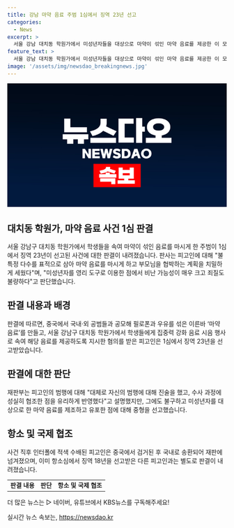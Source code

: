 ```yaml
---
title: 강남 마약 음료 주범 1심에서 징역 23년 선고
categories:
  - News
excerpt: >
  서울 강남 대치동 학원가에서 미성년자들을 대상으로 마약이 섞인 마약 음료를 제공한 이 모 씨에게 1심에서 징역 23년이 선고됐습니다. 재판부는 미성년자를 이용한 영리 목적과 부모님을 협박한 점을 비난하며, 이 씨가 자신의 범행을 진술하고 수사에 협조한 점을 유리하게 반영했습니다. 중국에서 검거된 이 씨는 국내·외 공범들과 함께 필로폰과 우유를 섞은 마약 음료를 제조하고, 학원가에서 속여 제공한 혐의를 받았습니다. [사진 출처 : ]
feature_text: >
  서울 강남 대치동 학원가에서 미성년자들을 대상으로 마약이 섞인 마약 음료를 제공한 이 모 씨에게 1심에서 징역 23년이 선고됐습니다. 재판부는 미성년자를 이용한 영리 목적과 부모님을 협박한 점을 비난하며, 이 씨가 자신의 범행을 진술하고 수사에 협조한 점을 유리하게 반영했습니다. 중국에서 검거된 이 씨는 국내·외 공범들과 함께 필로폰과 우유를 섞은 마약 음료를 제조하고, 학원가에서 속여 제공한 혐의를 받았습니다. [사진 출처 : ]
image: '/assets/img/newsdao_breakingnews.jpg'
---
```


<p><img src="/assets/img/newsdao_breakingnews.jpg" alt="flaretime 속보" /></p>

<h2 data-ke-size="size26">대치동 학원가, 마약 음료 사건 1심 판결</h2>

<p data-ke-size="size16">서울 강남구 대치동 학원가에서 학생들을 속여 마약이 섞인 음료를 마시게 한 주범이 1심에서 징역 23년이 선고된 사건에 대한 판결이 내려졌습니다. 판사는 피고인에 대해 "불특정 다수를 표적으로 삼아 마약 음료를 마시게 하고 부모님을 협박하는 계획을 치밀하게 세웠다"며, "미성년자를 영리 도구로 이용한 점에서 비난 가능성이 매우 크고 죄질도 불량하다"고 판단했습니다. </p>

<h2 data-ke-size="size26">판결 내용과 배경</h2>

<p data-ke-size="size16">판결에 따르면, 중국에서 국내·외 공범들과 공모해 필로폰과 우유를 섞은 이른바 ‘마약 음료’를 만들고, 서울 강남구 대치동 학원가에서 학생들에게 집중력 강화 음료 시음 행사로 속여 해당 음료를 제공하도록 지시한 혐의를 받은 피고인은 1심에서 징역 23년을 선고받았습니다. </p>

<h2 data-ke-size="size26">판결에 대한 판단</h2>

<p data-ke-size="size16">재판부는 피고인의 범행에 대해 "대체로 자신의 범행에 대해 진술을 했고, 수사 과정에 성실히 협조한 점을 유리하게 반영했다"고 설명했지만, 그에도 불구하고 미성년자를 대상으로 한 마약 음료를 제조하고 유포한 점에 대해 중형을 선고했습니다.</p>

<h2 data-ke-size="size26">항소 및 국제 협조</h2>

<p data-ke-size="size16">사건 직후 인터폴에 적색 수배된 피고인은 중국에서 검거된 후 국내로 송환되어 재판에 넘겨졌으며, 이미 항소심에서 징역 18년을 선고받은 다른 피고인과는 별도로 판결이 내려졌습니다.</p>

<table>
    <tbody>
        <tr>
            <td style="text-align: center; height: 17px;"><b>판결 내용</b></td>
            <td style="text-align: center; height: 17px;"><b>판단</b></td>
            <td style="text-align: center; height: 17px;"><b>항소 및 국제 협조</b></td>
        </tr>
    </tbody>
</table>

<p data-ke-size="size16"> 더 많은 뉴스는 ▷ 네이버, 유튜브에서 KBS뉴스를 구독해주세요!</p>
실시간 뉴스 속보는, <a href="https://newsdao.kr" rel="dofollow">https://newsdao.kr</a>


